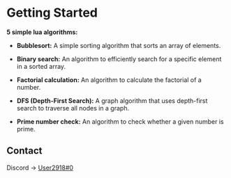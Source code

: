 # Getting Started
**5 simple lua algorithms:**

- **Bubblesort:** A simple sorting algorithm that sorts an array of elements.

- **Binary search:** An algorithm to efficiently search for a specific element in a sorted array.

- **Factorial calculation:** An algorithm to calculate the factorial of a number.

- **DFS (Depth-First Search):** A graph algorithm that uses depth-first search to traverse all nodes in a graph.

- **Prime number check:** An algorithm to check whether a given number is prime.



## Contact

Discord -> [User2918#0](https://discordapp.com/users/714165559809540167)
